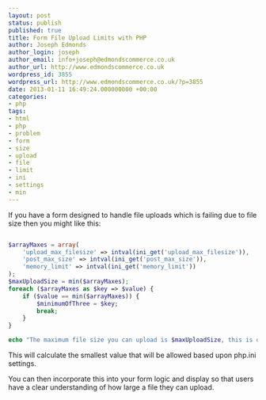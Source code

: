 ```yaml
---
layout: post
status: publish
published: true
title: Form File Upload Limits with PHP
author: Joseph Edmonds
author_login: joseph
author_email: info+joseph@edmondscommerce.co.uk
author_url: http://www.edmondscommerce.co.uk
wordpress_id: 3855
wordpress_url: http://www.edmondscommerce.co.uk/?p=3855
date: 2013-01-11 16:49:24.000000000 +00:00
categories:
- php
tags:
- html
- php
- problem
- form
- size
- upload
- file
- limit
- ini
- settings
- min
---
```

If you have a form designed to handle file uploads which is failing due to file size then you might like this:

```php

$arrayMaxes = array(
    'upload_max_filesize' => intval(ini_get('upload_max_filesize')),
    'post_max_size' => intval(ini_get('post_max_size')),
    'memory_limit' => intval(ini_get('memory_limit'))
);
$maxUploadSize = min($arrayMaxes);
foreach ($arrayMaxes as $key => $value) {
    if ($value == min($arrayMaxes)) {
        $minimumOfThree = $key;
        break;
    }
}

echo "The maximum file size you can upload is $maxUploadSize, this is due to the php.ini setting $mininimumOfThree";

```

This will calculate the smallest value that will be allowed based upon php.ini settings.

You can then incorporate this into your form logic and display so that users have a clear understanding of how large a file they can upload.
